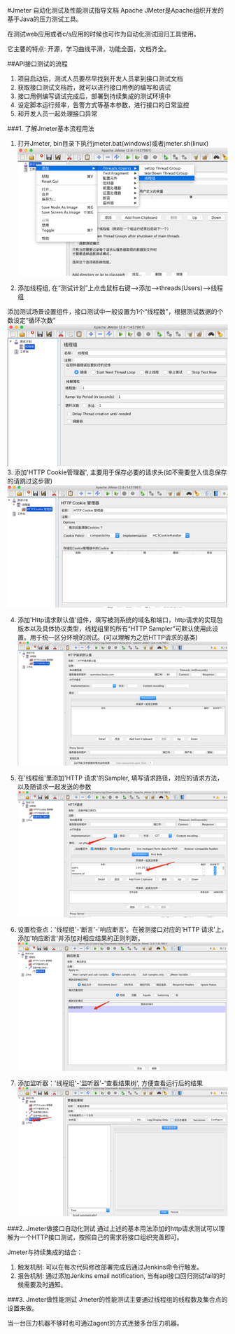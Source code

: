 #Jmeter 自动化测试及性能测试指导文档
Apache JMeter是Apache组织开发的基于Java的压力测试工具。

在测试web应用或者c/s应用的时候也可作为自动化测试回归工具使用。

它主要的特点: 开源，学习曲线平滑，功能全面，文档齐全。

##API接口测试的流程
1. 项目启动后，测试人员要尽早找到开发人员拿到接口测试文档
　
2. 获取接口测试文档后，就可以进行接口用例的编写和调试
　
3. 接口用例编写调试完成后，部署到持续集成的测试环境中
　
4. 设定脚本运行频率，告警方式等基本参数，进行接口的日常监控
　
5. 和开发人员一起处理接口异常


###1. 了解Jmeter基本流程用法
  1. 打开Jmeter, bin目录下执行jmeter.bat(windows)或者jmeter.sh(linux)
  ![1](https://github.com/wuyingminhui/Continuous_Integration_Document/blob/master/Automation_and_Performance/img/jmeter1.jpg)
  
  2. 添加线程组, 在“测试计划”上点击鼠标右键-->添加-->threads(Users)-->线程组
  
  添加测试场景设置组件，接口测试中一般设置为1个“线程数”，根据测试数据的个数设定“循环次数”
  ![2](https://github.com/wuyingminhui/Continuous_Integration_Document/blob/master/Automation_and_Performance/img/jmeter2.jpg)
  3. 添加'HTTP Cookie管理器', 主要用于保存必要的请求头(如不需要登入信息保存的请跳过这步骤)
  ![3](https://github.com/wuyingminhui/Continuous_Integration_Document/blob/master/Automation_and_Performance/img/jmeter3.jpg)
  
  4. 添加'Http请求默认值'组件，填写被测系统的域名和端口，http请求的实现包版本以及具体协议类型，线程组里的所有“HTTP Sampler”可默认使用此设置。用于统一区分环境的测试。(可以理解为之后HTTP请求的基类)
  ![4](https://github.com/wuyingminhui/Continuous_Integration_Document/blob/master/Automation_and_Performance/img/jmeter4.jpg)

  5. 在'线程组'里添加'HTTP 请求'的Sampler, 填写请求路径，对应的请求方法，以及随请求一起发送的参数
  ![5](https://github.com/wuyingminhui/Continuous_Integration_Document/blob/master/Automation_and_Performance/img/jmeter5.jpg)
  
  6. 设置检查点：'线程组'-'断言'-'响应断言'。在被测接口对应的'HTTP 请求'上，添加'响应断言'并添加对相应结果的正则判断。
  ![6](https://github.com/wuyingminhui/Continuous_Integration_Document/blob/master/Automation_and_Performance/img/jmeter6.jpg)
  
  7. 添加监听器：'线程组'-'监听器'-'查看结果树', 方便查看运行后的结果
  ![7](https://github.com/wuyingminhui/Continuous_Integration_Document/blob/master/Automation_and_Performance/img/jmeter7.jpg)

###2. Jmeter做接口自动化测试
  通过上述的基本用法添加的http请求测试可以理解为一个HTTP接口测试，按照自己的需求将接口组织完善即可。
  
  Jmeter与持续集成的结合：
   1. 触发机制: 可以在每次代码修改部署完成后通过Jenkins命令行触发。
   2. 报告机制: 通过添加Jenkins email notification, 当有api接口回归测试fail的时候需要及时通知。

###3. Jmeter做性能测试
  Jmeter的性能测试主要通过线程组的线程数及集合点的设置来做。
  
  当一台压力机器不够时也可通过agent的方式连接多台压力机器。
